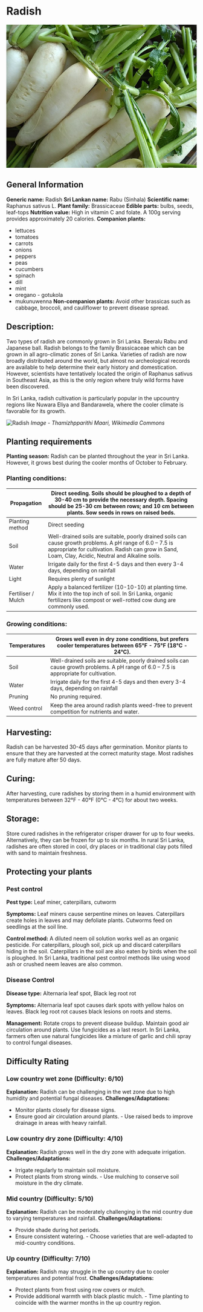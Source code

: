 # Radish
![Radish.jpeg](../../assets/images/Radish.jpeg "Image - Thamizhpparithi Maari, Wikimedia Commons")

## General Information
**Generic name:** Radish
**Sri Lankan name:** Rabu (Sinhala)
**Scientific name:** Raphanus sativus L.
**Plant family:** <update>Brassicaceae</update>
**Edible parts:** bulbs, seeds, leaf-tops
**Nutrition value:** <update>High in vitamin C and folate. A 100g serving provides approximately 20 calories.</update>
**Companion plants:**
- lettuces
- tomatoes
- carrots
- onions
- peppers
- peas
- cucumbers
- spinach
- dill
- mint
- oregano
<update>- gotukola
- mukunuwenna</update>
**Non-companion plants:** Avoid other brassicas <update>such as cabbage, broccoli, and cauliflower to prevent disease spread.</update>

## Description:
Two types of radish are commonly grown in Sri Lanka. Beeralu Rabu and Japanese ball. Radish belongs to the family Brassicaceae which can be grown in all agro-climatic zones of Sri Lanka. Varieties of radish are now broadly distributed around the world, but almost no archeological records are available to help determine their early history and domestication. However, scientists have tentatively located the origin of Raphanus sativus in Southeast Asia, as this is the only region where truly wild forms have been discovered.

<update>In Sri Lanka, radish cultivation is particularly popular in the upcountry regions like Nuwara Eliya and Bandarawela, where the cooler climate is favorable for its growth.</update>

![Radish](/api/attachments.redirect?id=e66addfb-7a8b-426d-bf12-975b2a01e86d)
*Image - Thamizhpparithi Maari, Wikimedia Commons*

## Planting requirements
**Planting season:** <update>Radish can be planted throughout the year in Sri Lanka. However, it grows best during the cooler months of October to February.</update>

### Planting conditions:
| **Propagation** | Direct seeding. Soils should be ploughed to a depth of 30-40 cm to provide the necessary depth. Spacing should be 25-30 cm between rows; and 10 cm between plants. Sow seeds in rows on raised beds. |
|----|----|
| Planting method | Direct seeding |
| Soil | Well-drained soils are suitable, poorly drained soils can cause growth problems. A pH range of 6.0 – 7.5 is appropriate for cultivation. Radish can grow in Sand, Loam, Clay, Acidic, Neutral and Alkaline soils. |
| Water | Irrigate daily for the first 4-5 days and then every 3-4 days, depending on rainfall |
| Light | Requires plenty of sunlight |
| Fertiliser / Mulch | Apply a balanced fertilizer (10-10-10) at planting time. Mix it into the top inch of soil. <update>In Sri Lanka, organic fertilizers like compost or well-rotted cow dung are commonly used.</update>

### Growing conditions:

| **Temperatures** | Grows well even in dry zone conditions, but prefers cooler temperatures between 65°F - 75°F (18°C - 24°C). |
|----|----|
| Soil | Well-drained soils are suitable, poorly drained soils can cause growth problems. A pH range of 6.0 – 7.5 is appropriate for cultivation. |
| Water | Irrigate daily for the first 4-5 days and then every 3-4 days, depending on rainfall |
| Pruning | No pruning required.
| Weed control | Keep the area around radish plants weed-free to prevent competition for nutrients and water.

## Harvesting:
Radish can be harvested 30-45 days after germination. Monitor plants to ensure that they are harvested at the correct maturity stage. Most radishes are fully mature after 50 days.

## Curing: 
 <update>After harvesting, cure radishes by storing them in a humid environment with temperatures between 32°F - 40°F (0°C - 4°C) for about two weeks. </update>

## Storage: 
<update>Store cured radishes in the refrigerator crisper drawer for up to four weeks. Alternatively, they can be frozen for up to six months. In rural Sri Lanka, radishes are often stored in cool, dry places or in traditional clay pots filled with sand to maintain freshness.</update>

## Protecting your plants
### Pest control
**Pest type:** Leaf miner, caterpillars, cutworm

**Symptoms:** <update>Leaf miners cause serpentine mines on leaves. Caterpillars create holes in leaves and may defoliate plants. Cutworms feed on seedlings at the soil line.</update>

**Control method:** A diluted neem oil solution works well as an organic pesticide. For caterpillars, plough soil, pick up and discard caterpillars hiding in the soil. Caterpillars in the soil are also eaten by birds when the soil is ploughed. <update>In Sri Lanka, traditional pest control methods like using wood ash or crushed neem leaves are also common.</update>

### Disease Control
**Disease type:** Alternaria leaf spot, Black leg root rot

**Symptoms:** Alternaria leaf spot causes dark spots with yellow halos on leaves. Black leg root rot causes black lesions on roots and stems.

**Management:** Rotate crops to prevent disease buildup. Maintain good air circulation around plants. Use fungicides as a last resort. <update>In Sri Lanka, farmers often use natural fungicides like a mixture of garlic and chili spray to control fungal diseases.</update>

## Difficulty Rating
### Low country wet zone (Difficulty: 6/10)
**Explanation:** Radish can be challenging in the wet zone due to high humidity and potential fungal diseases.
**Challenges/Adaptations:**
- Monitor plants closely for disease signs.
- Ensure good air circulation around plants.
<update>- Use raised beds to improve drainage in areas with heavy rainfall.</update>

### Low country dry zone (Difficulty: 4/10)
**Explanation:** Radish grows well in the dry zone with adequate irrigation.
**Challenges/Adaptations:**
- Irrigate regularly to maintain soil moisture.
- Protect plants from strong winds.
<update>- Use mulching to conserve soil moisture in the dry climate.</update>

### Mid country (Difficulty: 5/10)
**Explanation:** Radish can be moderately challenging in the mid country due to varying temperatures and rainfall.
**Challenges/Adaptations:**
- Provide shade during hot periods.
- Ensure consistent watering.
<update>- Choose varieties that are well-adapted to mid-country conditions.</update>

### Up country (Difficulty: 7/10)
**Explanation:** Radish may struggle in the up country due to cooler temperatures and potential frost.
**Challenges/Adaptations:**
- Protect plants from frost using row covers or mulch.
- Provide additional warmth with black plastic mulch.
<update>- Time planting to coincide with the warmer months in the up country region.</update>